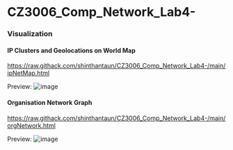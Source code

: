 # CZ3006_Comp_Network_Lab4-


### Visualization

#### IP Clusters and Geolocations on World Map 

https://raw.githack.com/shinthantaun/CZ3006_Comp_Network_Lab4-/main/ipNetMap.html

Preview:
![image](https://user-images.githubusercontent.com/81066536/197859899-4e547314-da83-446e-bacd-ee5019b12858.png)

#### Organisation Network Graph

https://raw.githack.com/shinthantaun/CZ3006_Comp_Network_Lab4-/main/orgNetwork.html

Preview:
![image](https://user-images.githubusercontent.com/81066536/197860401-22f7c890-14f2-4d42-bab1-1be6158d8f38.png)
